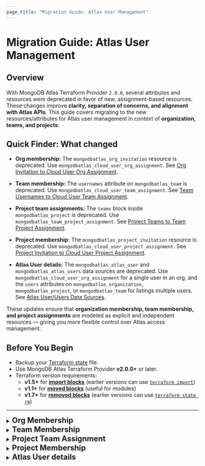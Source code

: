 ```yaml
---
page_title: "Migration Guide: Atlas User Management"
---
```


# Migration Guide: Atlas User Management

## Overview

With MongoDB Atlas Terraform Provider `2.0.0`, several attributes and resources
were deprecated in favor of new, assignment-based resources. These changes
improve **clarity, separation of concerns, and alignment with Atlas APIs**. This
guide covers migrating to the new resources/attributes for Atlas user management
in context of **organization, teams, and projects**:

## Quick Finder: What changed

- **Org membership:** The `mongodbatlas_org_invitation` resource is deprecated.
  Use `mongodbatlas_cloud_user_org_assignment`. See
  [Org Invitation to Cloud User Org Assignment](#org-invitation-to-cloud-user-org-assignment).

- **Team membership:** The `usernames` attribute on `mongodbatlas_team` is
  deprecated. Use `mongodbatlas_cloud_user_team_assignment`. See
  [Team Usernames to Cloud User Team Assignment](#team-usernames-to-cloud-user-team-assignment).

- **Project team assignments:** The `teams` block inside `mongodbatlas_project`
  is deprecated. Use `mongodbatlas_team_project_assignment`. See
  [Project Teams to Team Project Assignment](#project-teams-to-team-project-assignment).

- **Project membership:** The `mongodbatlas_project_invitation` resource is
  deprecated. Use `mongodbatlas_cloud_user_project_assignment`. See
  [Project Invitation to Cloud User Project Assignment](#project-invitation-to-cloud-user-project-assignment).

- **Atlas User details:** The `mongodbatlas_atlas_user` and
  `mongodbatlas_atlas_users` data sources are deprecated. Use
  `mongodbatlas_cloud_user_org_assignment` for a single user in an org, and the
  `users` attributes on `mongodbatlas_organization`, `mongodbatlas_project`, or
  `mongodbatlas_team` for listings multiple users. See
  [Atlas User/Users Data Sources](#atlas-userusers-data-sources).

These updates ensure that **organization membership, team membership, and
project assignments** are modeled as explicit and independent resources — giving
you more flexible control over Atlas access management.

## Before You Begin

- Backup your
  [Terraform state](https://developer.hashicorp.com/terraform/cli/commands/state)
  file.
- Use MongoDB Atlas Terraform Provider **v2.0.0+** or later.
- Terraform version requirements:
  - **v1.5+** for
    **[import blocks](https://developer.hashicorp.com/terraform/language/import)**
    (earlier versions can use
    [`terraform import`](https://developer.hashicorp.com/terraform/cli/import))
  - **v1.1+** for
    **[moved blocks](https://developer.hashicorp.com/terraform/language/moved)**
    (useful for modules)
  - **v1.7+** for
    **[removed blocks](https://developer.hashicorp.com/terraform/language/resources/syntax#removing-resources)**
    (earlier versions can use
    [`terraform state rm`](https://developer.hashicorp.com/terraform/cli/commands/state/rm))

---

<details>
  <summary><span style="font-size:1.4em; font-weight:bold;">Org Membership</span></summary>

## Org Invitation to Cloud User Org Assignment

**Objective**: Migrate from the deprecated `mongodbatlas_org_invitation`
resource and data source to the `mongodbatlas_cloud_user_org_assignment`
resource. If you previously assigned teams via `teams_ids`, also migrate those
to `mongodbatlas_cloud_user_team_assignment`.

### What’s changing?

- `mongodbatlas_org_invitation` only managed invitations and is deprecated. It
  didn’t manage the actual user membership or expose `user_id`.
- New `mongodbatlas_cloud_user_org_assignment` manages the user’s organization
  membership (pending or active) and exposes both `username` and `user_id`. It
  supports import using either `ORG_ID/USERNAME` or `ORG_ID/USER_ID`.
- If you previously used `teams_ids` on invitations, use
  `mongodbatlas_cloud_user_team_assignment` to manage team membership for each
  user.

---

### Use-case 1: Pending invites with `teams_ids`
When an invite is still pending and you have `teams_ids` defined in `mongodbatlas_org_invitation`, migrate both the org assignment and the team assignments.

#### Step 1: Replace `mongodbatlas_org_invitation` with `mongodbatlas_cloud_user_org_assignment`

- Original configuration:

```terraform
locals {
  org_id  = "<ORG_ID>"
  username = "user1@email.com"
  roles    = ["ORG_MEMBER"]
  team_ids = ["<TEAM_ID_1>", "<TEAM_ID_2>", "<TEAM_ID_3>"]
}

resource "mongodbatlas_org_invitation" "this" {
  username  = local.username
  org_id    = local.org_id
  roles     = local.roles
  teams_ids = local.team_ids
}
```

- New configuration:

```terraform
resource "mongodbatlas_cloud_user_org_assignment" "this" {
  org_id   = local.org_id
  username = local.username
  roles    = { org_roles = local.roles }
}
```

- Add a `moved` block (recommended) or an `import` block (if you cannot change module code):
```terraform
# Option A: moved block (recommended)
moved {
  from = mongodbatlas_org_invitation.this
  to   = mongodbatlas_cloud_user_org_assignment.this
}

# Option B: import block (use only if you can't use moved blocks; root module only)
import {
  to = mongodbatlas_cloud_user_org_assignment.this
  id = "${local.org_id}/${local.username}"
}

```


#### Step 2: Add `mongodbatlas_cloud_user_team_assignment`
Since `teams_ids` are no longer part of the org invitation, we need to manage them separately:
```terraform
resource "mongodbatlas_cloud_user_team_assignment" "team" {
  for_each = local.team_ids

  org_id  = local.org_id
  team_id = each.key
  user_id = mongodbatlas_cloud_user_org_assignment.this.user_id
}

# Import existing team assignments (root module only)
import {
  for_each = var.team_ids
  to       = mongodbatlas_cloud_user_team_assignment.team[each.key]
  id       = "${local.org_id}/${each.key}/${local.username}" # or use user_id
}

```

#### Step 3: Apply and clean up
- Run `terraform plan` (you should see import & moved operations), then `terraform apply`.
- Finally, remove any remaining `mongodbatlas_org_invitation` references from
config and state:
  ```terraform
  removed {
    from = mongodbatlas_org_invitation.this

    lifecycle {
      destroy = false
    }
  }
  ```
  - Alternatively, use the Terraform CLI command: `terraform state rm mongodbatlas_org_invitation.this`.

#### Module considerations

- **Module maintainers**
  - Add `mongodbatlas_cloud_user_org_assignment` inside the module and a `moved` block from `mongodbatlas_org_invitation`; remove the old resource and publish a new version.
  - If `teams_ids` were used, model them as `mongodbatlas_cloud_user_team_assignment` resources in the module that will be imported by module users.
  - Terraform doesn’t allow import blocks in the module ([Terraform issue](https://github.com/hashicorp/terraform/issues/33474)). Document the import ID formats for users:
        - Org assignment: `org_id/user_id`
        - Team assignment (if applicable): `org_id/team_id/user_id`

- **Module users**
  - Upgrade the module (`terraform init -upgrade`) and run `terraform plan` **but do not apply**.
  - Org assignment moves happen automatically via the module’s moved {}—no imports or state edits needed.
  - For team assignments, if applicable, add **root-level** `import {}` blocks (or run `terraform import`) for each existing:
        - Team assignment: `org_id/team_id/user_id`
  - Re-run `terraform plan` to confirm import & moved operations, then `terraform apply`.

  
---

### Use-case 2: Pending invites without `team_ids`

#### Step 1: Replace the org invite with `mongodbatlas_cloud_user_org_assignment` (same as Use-case 1 → Step 1)

```terraform
resource "mongodbatlas_cloud_user_org_assignment" "this" {
  org_id   = local.org_id
  username = local.username
  roles    = { org_roles = local.roles }
}

# Option A (recommended): moved block
moved {
  from = mongodbatlas_org_invitation.this
  to   = mongodbatlas_cloud_user_org_assignment.this
}

# Option B: import block (use only if you can't use moved blocks; root module only)
import {
  to = mongodbatlas_cloud_user_org_assignment.this
  id = "${local.org_id}/${local.username}"
}

```

#### Step 2: Apply and clean up
- Run `terraform plan` (you should see moved operation or imports if using import blocks), then `terraform apply`.
- Finally, remove any remaining `mongodbatlas_org_invitation` references from
config and state:
`terraform state rm mongodbatlas_org_invitation.this`.
  ```terraform
  removed {
    from = mongodbatlas_org_invitation.this

    lifecycle {
      destroy = false
    }
  }
  ```
  - Alternatively, use the Terraform CLI command: `terraform state rm mongodbatlas_org_invitation.this`.

#### Module considerations

- **Module maintainers**
  - Add `mongodbatlas_cloud_user_org_assignment` inside the module and a `moved` block from `mongodbatlas_org_invitation`; remove the old resource and publish a new version.
  
- **Module users**
  - Simply bump the module version and run `terraform init -upgrade`, then `terraform plan` and `terraform apply`. Terraform performs an in-place state move without users touching state.

---
### Use-case 3: Invitations already ACCEPTED (no `mongodbatlas_org_invitation` in config)

When an invite is accepted, Atlas deletes the underlying invitation. To manage
these users going forward, import them into
`mongodbatlas_cloud_user_org_assignment`.

#### Step 1: Fetch active org users (optional helper)

```terraform
data "mongodbatlas_organization" "org" {
  org_id = var.org_id
}

locals {
  active_users = {
    for u in data.mongodbatlas_organization.org.users :
    u.id => u if u.org_membership_status == "ACTIVE"
  }
}
```

#### Step 2: Define and import `mongodbatlas_cloud_user_org_assignment`

Use the `local.active_users` map defined in Step 1 so you don’t have to manually
curate a list:

```terraform
resource "mongodbatlas_cloud_user_org_assignment" "user" {
  for_each = local.active_users  # key = user_id, value = user object from data source

  org_id   = var.org_id
  username = each.value.username

  # Keep roles aligned with current assignments to avoid drift after import
  roles = {
    org_roles = each.value.roles[0].org_roles
  }
}

# Import existing users (root module only)
import {
  for_each = local.active_users
  to       = mongodbatlas_cloud_user_org_assignment.user[each.key]
  id       = "${var.org_id}/${each.key}"  # org_id/user_id
}
```

#### Step 3 (Optional): Add team assignments if needed
- If you also need teams, reuse Use-case 1 → Step 2 with a `for_each` over your team IDs per user.

#### Step 4: Apply and clean up
- Run `terraform plan` (you should see import operations planned), then `terraform apply`.
- Finally, remove any remaining `mongodbatlas_org_invitation` references from
config and state:
`terraform state rm mongodbatlas_org_invitation.this`.
  ```terraform
  removed {
    from = mongodbatlas_org_invitation.this

    lifecycle {
      destroy = false
    }
  }
  ```
  - Alternatively, use the Terraform CLI command: `terraform state rm mongodbatlas_org_invitation.this`.

#### Module considerations

- **Module maintainers**
  - Add `mongodbatlas_cloud_user_org_assignment` in the module. Since invites are already **accepted**, these existing org users need to be imported to be managed with Terraform going forward.
  - If teams are in scope, define `mongodbatlas_cloud_user_team_assignment` in the module as well.
  - Terraform doesn’t allow import blocks in the module ([Terraform issue](https://github.com/hashicorp/terraform/issues/33474)). Document the import ID formats for users:
      - Org assignment: `org_id/user_id`
      - Team assignment (if applicable): `org_id/team_id/user_id`
  - Publish a new module version.

- **Module users**
  - Upgrade the module (`terraform init -upgrade`) and run `terraform plan` **but do not apply**.
  - Add **root-level** `import {}` blocks (or run `terraform import`) for each existing:
      - Org assignment: `org_id/user_id`
      - Team assignment (if applicable): `org_id/team_id/user_id`
  - Re-run `terraform plan` to confirm import operations, then `terraform apply`.


---

### Data source migration

Original configuration:

```terraform
locals {
  org_id  = "<ORG_ID>"
  username = "user1@email.com"
}

data "mongodbatlas_org_invitation" "test" {
  org_id        = local.org_id
  username      = local.username
  invitation_id = mongodbatlas_org_invitation.test.invitation_id
}
```

Replace with the new data source:

```terraform
data "mongodbatlas_cloud_user_org_assignment" "user_1" {
  org_id   = local.org_id
  username = local.username
}
```

Then:

1. Run `terraform apply` to ensure the new data source reads correctly.
2. Replace all usages of `data.mongodbatlas_org_invitation.test` with
   `data.mongodbatlas_cloud_user_org_assignment.user_1`.
3. Run `terraform plan`, then `terraform apply`.



### Examples

For complete, working configurations that mirror the use-cases above, see the
examples in the provider repository:
[migrate_org_invitation_to_cloud_user_org_assignment](https://github.com/mongodb/terraform-provider-mongodbatlas/tree/v2.0.0/examples/migrate_org_invitation_to_cloud_user_org_assignment).
These include root-level setups for multiple approaches (e.g., moved blocks and
imports) across different versions.

### Notes and tips

- Import formats:
  - Org assignment: `ORG_ID/USERNAME` or `ORG_ID/USER_ID`.
  - Team assignment: `ORG_ID/TEAM_ID/USERNAME` or `ORG_ID/TEAM_ID/USER_ID`.
- If you use modules, keep in mind import blocks must be placed at the root
  module.
- After successful migration, ensure no references to
  `mongodbatlas_org_invitation` remain.
- [Cloud User Org Assignment Resource documentation](https://registry.terraform.io/providers/mongodb/mongodbatlas/latest/docs/resources/cloud_user_org_assignment)

</details>

<details>
  <summary><span style="font-size:1.4em; font-weight:bold;">Team Membership</span></summary>

## Team Usernames to Cloud User Team Assignment

**Objective**: Migrate from the deprecated `usernames` attribute on the
`mongodbatlas_team` resource to the new
`mongodbatlas_cloud_user_team_assignment` resource.

### Why should I migrate?

- **Future Compatibility:** The `usernames` attribute on `mongodbatlas_team` is
  deprecated and may be removed in future provider versions. Migrating ensures
  your Terraform configuration remains functional.
- **Flexibility:** Manage teams and user assignments independently, without
  coupling membership changes to team creation or updates.
- **Clarity:** Clear separation between the `mongodbatlas_team` resource (team
  definition) and `mongodbatlas_cloud_user_team_assignment` (membership
  management).

### What’s changing?

- `mongodbatlas_team` included a `usernames` argument that allowed assigning
  users to a team directly inside the resource. This argument is now deprecated.
- New attribute `users` in `mongodbatlas_team` data source can be used to
  retrieve information about all the users assigned to that team.
- `mongodbatlas_cloud_user_team_assignment` manages the user’s team membership
  (pending or active) and exposes both `username` and `user_id`. It supports
  import using either `ORG_ID/TEAM_ID/USERNAME` or `ORG_ID/TEAM_ID/USER_ID`.

---

### Migrate from `mongodbatlas_team.usernames` to `mongodbatlas_cloud_user_team_assignment`

#### Original configuration

```terraform
locals {
  usernames = ["user1@email.com", "user2@email.com", "user3@email.com"]
}

resource "mongodbatlas_team" "this" {  
  org_id    = var.org_id  
  name      = var.team_name
  usernames = local.usernames
}
```

#### Step 1: Use `mongodbatlas_team` data source to retrieve user IDs

We first need to retrieve each user's `user_id` via the new `users` attribute in
`mongodbatlas_team` data source.

```terraform 
locals {
    usernames = ["user1@email.com", "user2@email.com", "user3@email.com"]
    
    user_ids = toset([for u in data.mongodbatlas_team.this.users : u.id])   # Use data source to get team members (with user_id) 
}

data "mongodbatlas_team" "this" {  
    org_id  = var.org_id  
    team_id = mongodbatlas_team.this.team_id  
}

resource "mongodbatlas_team" "this" {  
    org_id = var.org_id  
    name   = var.team_name
    usernames = local.usernames
} 
```

#### Step 2: Add `mongodbatlas_cloud_user_team_assignment` and use import blocks

```terraform
# New resource for each (user, team) assignment  
resource "mongodbatlas_cloud_user_team_assignment" "this" {
  for_each = local.user_ids

  org_id  = var.org_id
  team_id = mongodbatlas_team.this.team_id
  user_id = each.value         # Use user_id instead of username  
}
  
# Import existing team-user relationships into the new resources (root module only)
import {  
    for_each = local.user_ids

    to = mongodbatlas_cloud_user_team_assignment.this[each.key] 
    id = "${var.org_id}/${mongodbatlas_team.this.team_id}/${each.value}" 
}
```

#### Step 3: Remove deprecated `usernames` from `mongodbatlas_team`

Once the new resources are in place:

```terraform
resource "mongodbatlas_team" "this" {  
  org_id = var.org_id  
  name   = "this"  
  # usernames = local.usernames  # Remove this line
}
```

#### Step 4: Run migration

Run `terraform plan` (you should see **import** operations), then
`terraform apply`.

#### Step 5: Update any references to `mongodbatlas_team.usernames`

Before:

```terraform
output "team_usernames" {  
  value = mongodbatlas_team.this.usernames  
}
```

After:

```terraform
output "team_usernames" {  
  value = [for u in data.mongodbatlas_team.this.users : u.username]  
}
```

Run `terraform plan`. There should be **no changes**.

---

#### Module considerations
The legacy `mongodbatlas_team.usernames` list maps to individual
`mongodbatlas_cloud_user_team_assignment` resources, so a `moved` block
cannot be used. Existing team memberships must be imported.

- **Module maintainers**
  - Define `mongodbatlas_cloud_user_team_assignment` inside the module.
  - Example **old** module implementation:
    ```terraform
      variable "org_id"    { type = string }
    variable "team_name" { type = string }
    variable "usernames" { type = list(string) }

    resource "mongodbatlas_team" "this" {
      org_id    = var.org_id
      name      = var.team_name
      usernames = var.usernames  # deprecated
    }
    ```
  - Example **new** module implementation:
    ```terraform
    variable "org_id"    { type = string }
    variable "team_name" { type = string }
    variable "user_ids"  { type = set(string) }

    resource "mongodbatlas_team" "this" {
      org_id = var.org_id
      name   = var.team_name
      # removed deprecated usernames
    }

    resource "mongodbatlas_cloud_user_team_assignment" "this" {
      for_each = var.user_ids
      
      org_id   = var.org_id
      team_id  = mongodbatlas_team.this.team_id
      user_id  = each.value
    }
    ```
  - Terraform doesn’t allow import blocks in the module ([Terraform issue](https://github.com/hashicorp/terraform/issues/33474)). Document the import ID formats for users:
      - Team assignment: `org_id/team_id/user_id` (or `org_id/team_id/username`)
  - Publish a new module version.

- **Module users**
  - Upgrade to the new module version (`terraform init -upgrade`) and run terraform plan but **do not apply**.
  - Example **old** module usage (using deprecated resources):
    ```hcl
    module "user_team_assignment" {  
      source     = "./old_module"  
      org_id     = var.org_id  
      team_name  = var.team_name  
      usernames  = var.usernames 
    }
    ```
  - Example **new** module usage:
    ```hcl
    data "mongodbatlas_team" "this" {  
      org_id = var.org_id  
      name   = var.team_name
    }

    locals {  
      user_ids = toset([
        for user in data.mongodbatlas_team.this.users : user.id
      ]) 
    }

    module "user_team_assignment" {
      source     = "./new_module"
      org_id     = var.org_id
      team_name  = var.team_name
      user_ids = local.user_ids   # replaced deprecated usernames
    }
    ```
  - Add an `import block` (or `terraform import`) to import the resources and iterate through the list of users:
    ```terraform
    import { 
        for_each = local.team_assignments
        to       = module.user_team_assignment.mongodbatlas_cloud_user_team_assignment.this[each.key]
        id       = "${var.org_id}/${data.mongodbatlas_team.this.team_id}/${each.value}"
    }
    ```
  - Run `terraform plan` to review the changes.
      - Ensure that Terraform imports the user-team assignments and does not plan to create these.
      - Ensure that Terraform does not plan to modify the `mongodbatlas_team` resource.
  - Run `terraform apply` to apply the migration.

For complete working examples, see:

- [Old module definition](https://github.com/mongodb/terraform-provider-mongodbatlas/tree/v2.0.0/examples/migrate_user_team_assignment/module_maintainer/v1)
  and
  [old module usage](https://github.com/mongodb/terraform-provider-mongodbatlas/tree/v2.0.0/examples/migrate_user_team_assignment/module_user/v1).
- [New module definition](https://github.com/mongodb/terraform-provider-mongodbatlas/tree/v2.0.0/examples/migrate_user_team_assignment/module_maintainer/v2)
  and
  [new module usage](https://github.com/mongodb/terraform-provider-mongodbatlas/tree/v2.0.0/examples/migrate_user_team_assignment/module_user/v2).
- [mongodbatlas_cloud_user_team_assignment](https://github.com/mongodb/terraform-provider-mongodbatlas/tree/v2.0.0/examples/mongodbatlas_cloud_user_team_assignment/main.tf).

---

### Data source migration

If you previously used the `usernames` attribute in the `data.mongodbatlas_team`
data source:

**Original:**

```terraform
output "team_usernames" {  
  description = "Usernames in the MongoDB Atlas team"  
  value       = data.mongodbatlas_team.this.usernames  
}
```

**Replace with:**

```terraform
output "team_usernames" { 
  description = "Usernames in the MongoDB Atlas team"  
  value = [for u in data.mongodbatlas_team.this.users : u.username]  
}
```

Run `terraform plan`. There should be **no changes**.

---

### Notes and tips

- **Import format** for `mongodbatlas_cloud_user_team_assignment`:

```
ORG_ID/TEAM_ID/USERNAME
ORG_ID/TEAM_ID/USER_ID
```

- After successful migration, ensure **no references to**
  `mongodbatlas_team.usernames` remain.

- [Cloud User Team Assignment Resource documentation](https://registry.terraform.io/providers/mongodb/mongodbatlas/latest/docs/resources/cloud_user_team_assignment)

</details>

<details>
  <summary><span style="font-size:1.4em; font-weight:bold;">Project Team Assignment</span></summary>

## Project Teams to Team Project Assignment

**Objective:** Migrate from the deprecated `teams` attribute on the
`mongodbatlas_project` resource to the new
`mongodbatlas_team_project_assignment` resource.

### Why should I migrate?

- **Future compatibility:** The `teams` attribute inside `mongodbatlas_project`
  is deprecated and will be removed in a future provider release.
- **Separation of concerns:** Manage projects and team-to-project role
  assignments independently.
- **Clearer diffs:** Role or team modifications won't require re‑applying the
  entire project resource.

### What's changing?

Historically, `mongodbatlas_project` accepted an inline `teams` block to assign
one or more teams to a project with specific roles. Now, each project-team role
mapping must be managed with `mongodbatlas_team_project_assignment`.

---

### Migrate from `mongodbatlas_project.teams` to `mongodbatlas_team_project_assignment`

#### Original configuration

```hcl
locals {  
  team_map = { # team_id => set(role_names)
    <TEAM_ID_1>  = ["GROUP_OWNER"]
    <TEAM_ID_2>  = ["GROUP_READ_ONLY", "GROUP_DATA_ACCESS_READ_WRITE"]
  }
}

resource "mongodbatlas_project" "this" {
  name             = var.project_name
  org_id           = var.org_id
  project_owner_id = var.project_owner_id

  dynamic "teams" {
    for_each = local.team_map
    content {  
      team_id    = teams.key  
      role_names = teams.value  
    }  
  }  
}
```

#### Step 1: Ignore `teams` and remove from configuration

-> **Note:** The `teams` attribute is a `SetNestedBlock` and cannot be marked
`Optional`/`Computed` for a smooth migration. For now, `ignore_changes` is
required during Step 1. Support for removing `teams` entirely will come in a
future Atlas Provider release.

- Replace the `mongodbatlas_project.teams` block with:

```hcl
resource "mongodbatlas_project" "this" {  
  name             = var.project_name
  org_id           = var.org_id
  project_owner_id = var.project_owner_id
  
  lifecycle {  
    # Ignore `teams` field as it's deprecated.
    # It can now be managed with the new `mongodbatlas_team_project_assignment` resources
    ignore_changes = ["teams"]  
  }  
}
```

- Run `terraform plan`, then `terraform apply`.


This removes the `teams` block from the config but keeps the assignments in
Atlas unchanged until we explicitly manage them in new resources.

#### Step 2: Add the new `mongodbatlas_team_project_assignment` resources

```hcl
resource "mongodbatlas_project" "this" {  
  name             = var.project_name
  org_id           = var.org_id
  project_owner_id = var.project_owner_id
  
  lifecycle {  
    ignore_changes = ["teams"]  
  }  
}

resource "mongodbatlas_team_project_assignment" "this" {  
  for_each = local.team_map  
  
  project_id = mongodbatlas_project.this.id  
  team_id    = each.key  
  role_names = each.value  
}  
 
import {  
  for_each = local.team_map

  to       = mongodbatlas_team_project_assignment.this[each.key]
  id       = "${mongodbatlas_project.this.id}/${each.key}"
}
```

- Run `terraform plan` (you should see **import** operations), then
`terraform apply`.

#### Step 3: Verify and clean up

- After successful import and apply, `terraform plan` should show **no
  changes**.
- Keep the `ignore_changes = ["teams"]` lifecycle rule until the provider
  releases a version without the `teams` argument in `mongodbatlas_project`.

#### Module considerations
Inline `mongodbatlas_project.teams` now maps to separate
`mongodbatlas_team_project_assignment` resources, so no `moved` block is possible.
Existing assignments must be imported at the root module. 

Keep
`ignore_changes = ["teams"]` on the project until the provider removes that field.

- **Module maintainers**
  - Replace the inline `mongodbatlas_project.teams` block with explicit `mongodbatlas_team_project_assignment` resources in the module and add a lifecycle rule to ignore `teams` in `mongodbatlas_project` as mentioned in Step #1 and #2 above.
  - Expose the `project_id` as a module output so users can form import IDs.
  - Terraform doesn’t allow import blocks in the module ([Terraform issue](https://github.com/hashicorp/terraform/issues/33474)). Document the import ID formats for users:
      - `project_id/team_id`
  - Publish a new module version.

- **Module users**
  - Upgrade the module (`terraform init -upgrade`) and run `terraform plan` **but do not apply**.
  - Similar to original configuration above, you can have a mapping of team IDs → role names for the project. Alternatively, this can be done using the `data.mongodbatlas_project.teams` attribute to get the existing team IDs → role names mapping. 
  -  Similar to Step #2, add **root-level** `import {}` blocks (or run `terraform import`) for existing project–team assignments:
    - Target the module resource address for each team assignment, for example:
      ```terraform 
      # Import each existing PROJECT_ID/TEAM_ID into the module resource address
      import {
        for_each = var.team_map   # team_id => set(role_names)
        
        to       = module.project.mongodbatlas_team_project_assignment.this[each.key]  # each.key = TEAM_ID
        id       = "${module.project.project_id}/${each.key}"                          # PROJECT_ID/TEAM_ID
      }
      ```
  - Re-run `terraform plan` to confirm import operations, then `terraform apply`.


---

### Examples

For complete, working configurations that demonstrate the migration process, see
the examples in the provider repository:
[migrate_team_project_assignment](https://github.com/mongodb/terraform-provider-mongodbatlas/tree/v2.0.0/examples/migrate_team_project_assignment).

The examples include:

- **v1**: Original configuration using deprecated `teams` attribute in
  `mongodbatlas_project` resource.
- **v2**: Final configuration using `mongodbatlas_team_project_assignment`
  resource for team-to-project assignments.

---

### Notes and tips

- **Import format** for `mongodbatlas_team_project_assignment`:

```
PROJECT_ID/TEAM_ID
```

- [Atlas Team Project Assignment Resource documentation](https://registry.terraform.io/providers/mongodb/mongodbatlas/latest/docs/resources/team_project_assignment)

---

### FAQ

**Q: Do I need to delete the old `teams` from state?** A: No — using
`ignore_changes` ensures they remain in Atlas until the provider removes the
field. Then you can drop the lifecycle rule.


</details>

<details>
  <summary><span style="font-size:1.4em; font-weight:bold;">Project Membership</span></summary>

## Project Invitation to Cloud User Project Assignment

**Objective**: Migrate from the deprecated `mongodbatlas_project_invitation`
resource and data source to the `mongodbatlas_cloud_user_project_assignment`
resource.

### What’s changing?

- `mongodbatlas_project_invitation` only managed invitations and is deprecated.
  When the user accepted the invitation and became a project member, the
  underlying invitation entity went away and you needed to remove it from your
  configuration as well. See the resource
  [documentation](https://registry.terraform.io/providers/mongodb/mongodbatlas/latest/docs/resources/project_invitation)
  for more details.
- `mongodbatlas_cloud_user_project_assignment` manages the user’s project
  membership (both invited and active members).
- Pending project invitations are not discoverable with the new APIs. The only
  migration path for existing PENDING invites is to re-create them using
  `mongodbatlas_cloud_user_project_assignment` with the same `username` and
  `roles`.
- For details on the new resource, see the
  `mongodbatlas_cloud_user_project_assignment` resource documentation:
  https://registry.terraform.io/providers/mongodb/mongodbatlas/latest/docs/resources/cloud_user_project_assignment

---

### Migrating PENDING invitations

Original configuration:

```terraform
locals {
  username = "user1@email.com"
  roles    = ["GROUP_READ_ONLY", "GROUP_DATA_ACCESS_READ_ONLY"]
}

resource "mongodbatlas_project_invitation" "this" {
  project_id = var.project_id
  username   = local.username
  roles      = local.roles
}
```

#### Step 1: Add the new resource to re-create the pending invite via the new API:

```terraform
resource "mongodbatlas_cloud_user_project_assignment" "this" {
  project_id = var.project_id
  username   = local.username
  roles      = local.roles
}
```

Use the same `roles` as the original invitation to avoid drift.

#### Step 2: Delete the deprecated `mongodbatlas_project_invitation` resource block


#### Step 3: Apply the changes

Run `terraform apply` to create the assignment with the new resource & delete the current `mongodbatlas_project_invitation` resource.

---

#### Module considerations

- **Module maintainers**
  - Replace `mongodbatlas_project_invitation` with `mongodbatlas_cloud_user_project_assignment` inside the module.
  - Keep inputs consistent (`project_id`, `username`, `roles`) so the new resource re-creates the pending invite with the same roles.
  - Remove the deprecated `mongodbatlas_project_invitation` resource block from the module.
  - Publish a new module version.

- **Module users**
  - Upgrade to the new module version and run `terraform plan`.
  - Expect to see planned creation `mongodbatlas_cloud_user_project_assignment` and deletion of `mongodbatlas_project_invitation`.
  - Run `terraform apply`.

---

### Examples

For complete, working configurations that demonstrate the migration process, see
the examples in the provider repository:
[migrate_project_invitation_to_cloud_user_project_assignment](https://github.com/mongodb/terraform-provider-mongodbatlas/tree/v2.0.0/examples/migrate_project_invitation_to_cloud_user_project_assignment).

The examples include:

- **v1**: Original configuration using deprecated
  `mongodbatlas_project_invitation`
- **v2**: Migration phase with re-creation using new resource and clean state
  removal
- **v3**: Final clean configuration using only
  `mongodbatlas_cloud_user_project_assignment`

These examples provide practical validation of the migration steps and
demonstrate the re-creation approach for pending invitations.

---

### Notes and tips

- After successful migration, ensure no references to
  `mongodbatlas_project_invitation` remain in configuration or state.
- Pending invitations are not discoverable by the new APIs and resources; there
  is no data source replacement for reading pending invites. Re-create them
  using the new resource as shown above.
- For additional details on how accepted invitations are handled, see the
  `mongodbatlas_project_invitation` resource
  [documentation](https://registry.terraform.io/providers/mongodb/mongodbatlas/latest/docs/resources/project_invitation).
- [Cloud User Project Assignment Resource documentation](https://registry.terraform.io/providers/mongodb/mongodbatlas/latest/docs/resources/cloud_user_project_assignment)

</details>

<details>
  <summary><span style="font-size:1.4em; font-weight:bold;">Atlas User details</span></summary>

## Atlas User/Users Data Sources

**Objective**: Migrate from the deprecated `mongodbatlas_atlas_user` and
`mongodbatlas_atlas_users` data sources to their respective replacements.

### What’s changing?

- `mongodbatlas_atlas_user` returned a user profile by `user_id` or `username`
  and is deprecated. Replace it with `mongodbatlas_cloud_user_org_assignment`
  which reads a user's assignment in a specific organization using either
  `username` or `user_id` together with `org_id`. For details, see the
  `mongodbatlas_cloud_user_org_assignment` data source
  [documentation](../data-sources/cloud_user_org_assignment).

- `mongodbatlas_atlas_users` returned lists of users by `org_id`, `project_id`,
  or `team_id` and is deprecated. Replace it with the `users` attribute
  available on `mongodbatlas_organization`, `mongodbatlas_project`, or
  `mongodbatlas_team` data sources, respectively. The resulting `users` list now
  includes both active and pending users.
- Attribute structure differences: The new organization users API does not
  return `email_address` as a separate field and replaces the consolidated
  `roles` with structured `org_roles` and `project_role_assignments`.

---

### Migrate reads to `mongodbatlas_cloud_user_org_assignment`

Original configuration:

```terraform
data "mongodbatlas_atlas_user" "test" {
  user_id = "<USER_ID>"
}

# OR

data "mongodbatlas_atlas_user" "test" {
  username = "<USERNAME>"
}
```

#### Step 1: Add the new data source alongside the existing one

Use either `username` or `user_id` with the target `org_id`:

```terraform
# Keep existing data source temporarily
data "mongodbatlas_atlas_user" "test" {
  user_id = "<USER_ID>"
}

# Add new data source
data "mongodbatlas_cloud_user_org_assignment" "user_1" {
  user_id = "<USER_ID>"
  org_id  = "<ORGANIZATION_ID>"
}
```

#### Step 2: Verify the new data source works

Run `terraform plan` to ensure the new data source will read correctly without
errors.

#### Step 3: Replace references incrementally

Replace references from `data.mongodbatlas_atlas_user.test` to
`data.mongodbatlas_cloud_user_org_assignment.user_1`.

**Important**: Update attribute references as the structure has changed:

Key attribute changes:

| Old Attribute                  | New Attribute                                     |
| ------------------------------ | ------------------------------------------------- |
| `email_address`                | `username`                                        |
| `roles` (filtered by org_id)   | `roles.org_roles`                                 |
| `roles` (filtered by group_id) | `roles.project_role_assignments[*].project_roles` |

**Examples**:

- Email: `data.mongodbatlas_atlas_user.test.email_address` →
  `data.mongodbatlas_cloud_user_org_assignment.user_1.username`
- Org roles: Use
  `data.mongodbatlas_cloud_user_org_assignment.user_1.roles.org_roles` directly
- Project roles: Access via `roles.project_role_assignments` list, filtering by
  `project_id` as needed

#### Step 4: Remove the old data source

Once all references are updated and working, remove the old data source from
your configuration:

```terraform
# Remove this block
# data "mongodbatlas_atlas_user" "test" {
#   user_id = "<USER_ID>"
# }
```

#### Step 5: Apply and verify

Run `terraform plan` to ensure no unexpected changes, then `terraform apply`.

---

### Migrate list reads from `mongodbatlas_atlas_users`

Original configuration:

```terraform
data "mongodbatlas_atlas_users" "test" {
  org_id = "<ORG_ID>"
}

# OR

data "mongodbatlas_atlas_users" "test" {
  project_id = "<PROJECT_ID>"
}

# OR

data "mongodbatlas_atlas_users" "test" {
  team_id = "<TEAM_ID>"
  org_id  = "<ORG_ID>"
}
```

#### Step 1: Add new data sources alongside existing ones

Add the appropriate replacement data source(s) while keeping the old one
temporarily:

Organization users:

```terraform
# Keep existing temporarily
data "mongodbatlas_atlas_users" "test" {
  org_id = "<ORG_ID>"
}

# Add new data source
data "mongodbatlas_organization" "org" {
  org_id = "<ORG_ID>"
}

locals {
  org_users = data.mongodbatlas_organization.org.users
}
```

Project users:

```terraform
# Keep existing temporarily  
data "mongodbatlas_atlas_users" "test" {
  project_id = "<PROJECT_ID>"
}

# Add new data source
data "mongodbatlas_project" "proj" {
  project_id = "<PROJECT_ID>"
}

locals {
  project_users = data.mongodbatlas_project.proj.users
}
```

Team users:

```terraform
# Keep existing temporarily
data "mongodbatlas_atlas_users" "test" {
  team_id = "<TEAM_ID>"
  org_id  = "<ORG_ID>"
}

# Add new data source
data "mongodbatlas_team" "team" {
  team_id = "<TEAM_ID>"
  org_id  = "<ORG_ID>"
}

locals {
  team_users = data.mongodbatlas_team.team.users
}
```

#### Step 2: Verify new data sources work

Run `terraform plan` to ensure the new data sources read correctly and return
expected user data.

#### Step 3: Replace references incrementally

Replace `data.mongodbatlas_atlas_users.test.results` with the appropriate
`...users` collection above.

**Important**: Update attribute references as the structure has changed:

| Old Attribute                 | New Attribute                                  |
| ----------------------------- | ---------------------------------------------- |
| `results[*].email_address`    | `users[*].username`                            |
| `results[*].roles` (filtered) | `users[*].roles.org_roles` or `users[*].roles` |

**Examples**:

- Email list: `data.mongodbatlas_atlas_users.test.results[*].email_address` →
  `data.mongodbatlas_organization.org.users[*].username`
- User list: `data.mongodbatlas_atlas_users.test.results` →
  `data.mongodbatlas_organization.org.users` (or `.project.proj.users`,
  `.team.team.users`)
- Org roles: Use `users[*].roles.org_roles` from organization data source
- Project roles: Use `users[*].roles` from project data source, or
  `users[*].roles.project_role_assignments` from organization data source

#### Step 4: Remove the old data source

Once all references are updated and working, remove the old data source from
your configuration:

```terraform
# Remove this block
# data "mongodbatlas_atlas_users" "test" {
#   org_id = "<ORG_ID>"
# }
```

#### Step 5: Apply and verify

Run `terraform plan` to ensure no unexpected changes, then `terraform apply`.

---

#### Module considerations
Since data sources don’t live in state, in this case migration is about replacing data sources and updating attribute references (and, if needed, module inputs/outputs).

- **Module maintainers**
  - Replace deprecated data sources with the new resources as mentioned in above steps.
  - Update attribute references as mentioned above.
  - Publish a new module version.

- **Module users**
  - Upgrade to the new module version and run `terraform plan`.
  - Update your references to the module’s outputs/variables to match the new attribute structure (use the mapping above).
  - Re-run `terraform plan` to confirm reads succeed and the output shape is as expected, then proceed as usual.



---

### Examples

For complete, working configurations that demonstrate the migration process, see
the examples in the provider repository:
[migrate_atlas_user_and_atlas_users](https://github.com/mongodb/terraform-provider-mongodbatlas/tree/v2.0.0/examples/migrate_atlas_user_and_atlas_users).

The examples include:

- **v1**: Original configuration using deprecated data sources
- **v2**: Migration phase with side-by-side comparison and validation
- **v3**: Final clean configuration using only new data sources

These examples provide practical validation of the migration steps and
demonstrate the attribute mappings in working Terraform code.

---

### Notes

- The new data source requires the `org_id` context to read the user's
  organization assignment.
- After migration, ensure no remaining references to `mongodbatlas_atlas_user`
  exist in your configuration.

</details>
